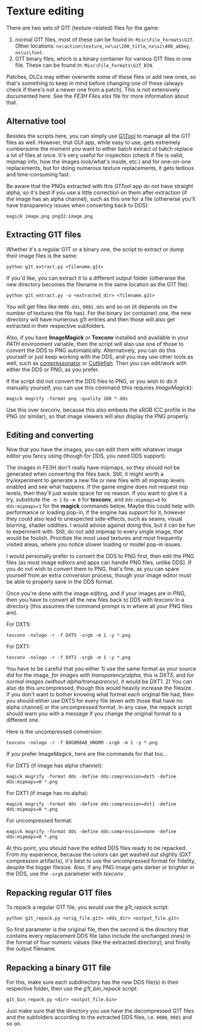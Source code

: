 # Texture editing

There are two sets of G1T (texture-related) files for the game:

1. normal G1T files, most of these can be found in: `Misc\File_Formats\G1T`. Other locations: `nx\action\texture`, `nx\ui\200_title`, `nx\ui\400_abbey`, `nx\ui\font`.
2. G1T binary files, which is a binary container for various G1T files in one file. These can be found in: `Misc\File_Formats\G1T_BIN`.

Patches, DLCs may either overwrite some of these files or add new ones, so that's something to keep in mind before changing one of these (always check if there's not a newer one from a patch). This is not extensively documented here. See the *FE3H Files.xlsx* file for more information about that.

## Alternative tool

Besides the scripts here, you can simply use [G1Tool](https://github.com/three-houses-research-team/G1Tool) to manage all the G1T files as well. However, that GUI app, while easy to use, gets extremely cumbersome the moment you want to either batch extract ot batch replace a lot of files at once. It's very useful for inspection (check if file is valid, mipmap info, how the images look/what's inside, etc.) and for one-on-one replacements, but for doing numerous texture replacements, it gets tedious and time-consuming fast.

Be aware that the PNGs extracted with this *G1Tool* app do not have straight alpha, so it's best if you use a little correction on them after extraction (if the image has an alpha channel), such as this one for a file (otherwise you'll have transparency issues when converting back to DDS):

```
magick image.png png32:image.png
```

## Extracting G1T files

Whether it's a regular G1T or a binary one, the script to extract or dump their image files is the same:

```
python g1t_extract.py <filename.g1t>
```

If you'd like, you can extract it to a different output folder (otherwise the new directory becomes the filename in the same location as the G1T file):

```
python g1t_extract.py -o <extracted_dir> <filename.g1t>
```

You will get files like `0000.dds`, `0001.dds` and so on (it depends on the number of textures the file has). For the binary (or container) one, the new directory will have numerous g1t entries and then those will also get extracted in their respective subfolders.

Also, if you have **ImageMagick** or **Texconv** installed and available in your *PATH* environment variable, then the script will also use one of those to convert the DDS to PNG automatically. Alternatively, you can do this yourself or just keep working with the DDS, and you may use other tools as well, such as [compressonator](https://github.com/GPUOpen-Tools/compressonator) or [Cuttlefish](https://github.com/akb825/Cuttlefish). Then you can edit/work with either the DDS or PNG, as you prefer.

If the script did not convert the DDS files to PNG, or you wish to do it manually yourself, you can use this command (this requires *ImageMagick*):

```
magick mogrify -format png -quality 100 *.dds
```

Use this over *texconv*, because this also embeds the sRGB ICC profile in the PNG (or similar), so that image viewers will also display the PNG properly.

## Editing and converting

Now that you have the images, you can edit them with whatever image editor you fancy using (though for DDS, you need DDS support).

The images in FE3H don't really have mipmaps, so they should not be generated when converting the files back. Still, it might worth a try/experiment to generate a new file or new files with all mipmap levels enabled and see what happens. If the game engine does not request mip levels, then they'll just waste space for no reason. If you want to give it a try, substitute the `-m 1` to `-m 0` for **texconv**, and `dds:mipmaps=0` to `dds:mipmaps=1` for the **magick** commands below. Maybe this could help with performance or loading pop-in, if the engine has support for it, however they could also lead to unexpected side-effects, such as seams, visual blurring, shader oddities. I would advise against doing this, but it can be fun to experiment with. Still, do not add mipmap to every single image, that would be foolish. Prioritize the most used textures and most frequently visited areas, where you notice slower loading or model pop-in issues.

I would personally prefer to convert the DDS to PNG first, then edit the PNG files (as most image editors and apps can handle PNG files, unlike DDS). If you do not wish to convert them to PNG, that's fine, as you can spare yourself from an extra conversion process, though your image editor must be able to properly save in the DDS format.

Once you're done with the image editing, and if your images are in PNG, then you have to convert all the new files back to DDS with *texconv* in a directory (this assumes the command prompt is in where all your PNG files are).

For DXT5:

```
texconv -nologo -r -f DXT5 -srgb -m 1 -y *.png
```

For DXT1:

```
texconv -nologo -r -f DXT1 -srgb -m 1 -y *.png
```

You have to be careful that you either 1) use the same format as your source did for the image, *for images with transparency/alpha*, this is *DXT5*, and f*or normal images (without alpha/transparency)*, it would be *DXT1*. 2) You can also do this uncompressed, though this would heavily increase the filesize. If you don't want to bother knowing what format each original file had, then you should either use DXT5 for every file (even with those that have no alpha channel) or the uncompressed format. In any case, the repack script should warn you with a message if you change the original format to a different one.

Here is the uncompressed conversion:

```
texconv -nologo -r -f B8G8R8A8_UNORM -srgb -m 1 -y *.png
```

If you prefer ImageMagick, here are the commands for that too...

For DXT5 (if image has alpha channel):

```
magick mogrify -format dds -define dds:compression=dxt5 -define dds:mipmaps=0 *.png
```

For DXT1 (if image has no alpha):

```
magick mogrify -format dds -define dds:compression=dxt1 -define dds:mipmaps=0 *.png
```

For uncompressed format:

```
magick mogrify -format dds -define dds:compression=none -define dds:mipmaps=0 *.png
```

At this point, you should have the edited DDS files ready to be repacked. From my experience, because the colors can get washed out slightly (DXT compression artifacts), it's best to use the uncompressed format for fidelity, despite the bigger filesize. Also, if any PNG image gets darker or brighter in the DDS, use the `-srgb` parameter with *texconv*.

## Repacking regular G1T files

To repack a regular G1T file, you would use the *g1t_repack* script:

```
python g1t_repack.py <orig_file.g1t> <dds_dir> <output_file.g1t>
```

So first parameter is the original file, then the second is the directory that contains every replacement DDS file (also include the unchanged ones) in the format of four numeric values (like the extracted directory), and finally the output filename.

## Repacking a binary G1T file

For this, make sure each subdirectory has the new DDS file(s) in their respective folder, then use the *g1t_bin_repack* script:

```
g1t_bin_repack.py <dir> <output_file.bin>
```

Just make sure that the directory you use have the decompressed G1T files and the subfolders according to the extracted DDS files, i.e. `0000`, `0001` and so on.
